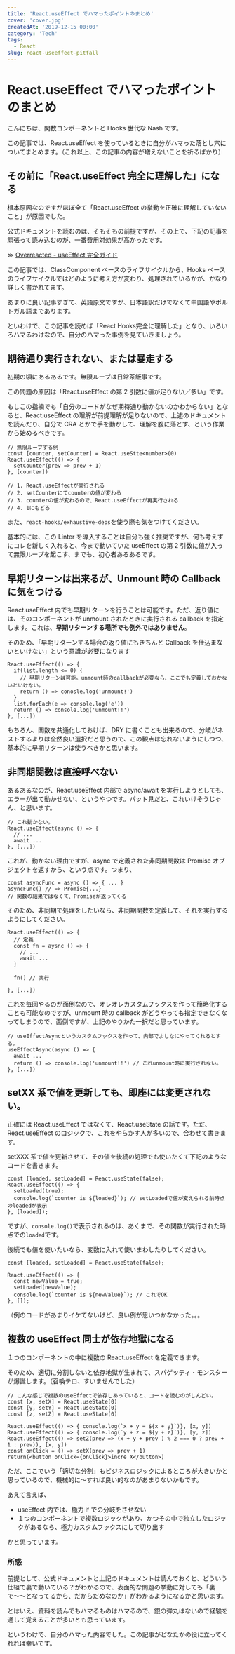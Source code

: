 ```yaml
---
title: 'React.useEffect でハマったポイントのまとめ'
cover: 'cover.jpg'
createdAt: '2019-12-15 00:00'
category: 'Tech'
tags:
  - React
slug: react-useeffect-pitfall
---
```


# React.useEffect でハマったポイントのまとめ

こんにちは、関数コンポーネントと Hooks 世代な Nash です。

この記事では、React.useEffect を使っているときに自分がハマった落とし穴についてまとめます。（これ以上、この記事の内容が増えないことを祈るばかり）

## その前に「React.useEffect 完全に理解した」になる

根本原因なのですがほぼ全て「React.useEffect の挙動を正確に理解していないこと」が原因でした。

公式ドキュメントを読むのは、そもそもの前提ですが、その上で、下記の記事を頑張って読み込むのが、一番費用対効果が高かったです。

≫ [Overreacted - useEffect 完全ガイド](https://overreacted.io/ja/a-complete-guide-to-useeffect/)

この記事では、ClassComponent ベースのライフサイクルから、Hooks ベースのライフサイクルではどのように考え方が変わり、処理されているかが、かなり詳しく書かれてます。

あまりに良い記事すぎて、英語原文ですが、日本語訳だけでなくて中国語やポルトガル語まであります。

といわけで、この記事を読めば「React Hooks完全に理解した」となり、いろいろハマるわけなので、自分のハマった事例を見ていきましょう。

## 期待通り実行されない、または暴走する

初期の頃にあるあるです。無限ループは日常茶飯事です。

この問題の原因は「React.useEffect の第 2 引数に値が足りない／多い」です。

もしこの指摘でも「自分のコードがなぜ期待通り動かないのかわからない」となると、React.useEffect の理解が前提理解が足りないので、上述のドキュメントを読んだり、自分で CRA とかで手を動かして、理解を腹に落とす、という作業から始めるべきです。

```tsx
// 無限ループする例
const [counter, setCounter] = React.useStte<number>(0)
React.useEffect(() => {
  setCounter(prev => prev + 1)
}, [counter])

// 1. React.useEffectが実行される
// 2. setCounterにてcounterの値が変わる
// 3. counterの値が変わるので、React.useEffectが再実行される
// 4. 1にもどる
```

また、`react-hooks/exhaustive-deps`を使う際も気をつけてください。

基本的には、この Linter を導入することは自分も強く推奨ですが、何も考えずにコレを新しく入れると、今まで動いていた useEffect の第 2 引数に値が入って無限ループを起こす、までも、初心者あるあるです。

## 早期リターンは出来るが、Unmount 時の Callback に気をつける

React.useEffect 内でも早期リターンを行うことは可能です。ただ、返り値には、そのコンポーネントが unmount されたときに実行される callback を指定します。これは、**早期リターンする場所でも例外ではありません**。

そのため、「早期リターンする場合の返り値にもきちんと Callback を仕込まないといけない」という意識が必要になります

```tsx
React.useEffect(() => {
  if(list.length <= 0) {
    // 早期リターンは可能。unmount時のcallbackが必要なら、ここでも定義しておかないといけない。
    return () => conosle.log('unmount!')
  }
  list.forEach(e => console.log('e'))
  return () => console.log('unmount!!')
}, [...])
```

もちろん、関数を共通化しておけば、DRY に書くことも出来るので、分岐がネストするよりは全然良い選択だと思うので、この観点は忘れないようにしつつ、基本的に早期リターンは使うべきかと思います。

## 非同期関数は直接呼べない

あるあるなのが、React.useEffect 内部で async/await を実行しようとしても、エラーが出て動かせない、というやつです。パット見だと、これいけそうじゃん、と思います。

```tsx
// これ動かない。
React.useEffect(async () => {
  // ...
  await ...
}, [...])
```

これが、動かない理由ですが、async で定義された非同期関数は Promise オブジェクトを返すから、という点です。つまり、

```tsx
const asyncFunc = async () => { ... }
asyncFunc() // => Promise{...}
// 関数の結果ではなくて、Promiseが返ってくる
```

そのため、非同期で処理をしたいなら、非同期関数を定義して、それを実行するようにしてください。

```tsx
React.useEffect(() => {
  // 定義
  const fn = aysnc () => {
    // ...
    await ...
  }

  fn() // 実行

}, [...])
```

これを毎回やるのが面倒なので、オレオレカスタムフックスを作って簡略化することも可能なのですが、unmount 時の callback がどうやっても指定できなくなってしまうので、面倒ですが、上記のやりかた一択だと思っています。

```tsx
// useEffectAsyncというカスタムフックスを作って、内部でよしなにやってくれるとする。
useEffectAsync(async () => {
  await ...
  return () => console.log('unmount!!') // これunmount時に実行されない。
}, [...])
```

## setXX 系で値を更新しても、即座には変更されない。

正確には React.useEffect ではなくて、React.useState の話です。ただ、React.useEffect のロジックで、これをやらかす人が多いので、合わせて書きます。

setXXX 系で値を更新させて、その値を後続の処理でも使いたくて下記のようなコードを書きます。

```tsx
const [loaded, setLoaded] = React.useState(false);
React.useEffect(() => {
  setLoaded(true);
  console.log(`counter is ${loaded}`); // setLoadedで値が変えられる前時点のloadedが表示
}, [loaded]);
```

ですが、`console.log()`で表示されるのは、あくまで、その関数が実行された時点での`loaded`です。

後続でも値を使いたいなら、変数に入れて使いまわしたりしてください。

```tsx
const [loaded, setLoaded] = React.useState(false);

React.useEffect(() => {
  const newValue = true;
  setLoaded(newValue);
  console.log(`counter is ${newValue}`); // これでOK
}, []);
```

（例のコードがあまりイケてないけど、良い例が思いつかなかった。。。

## 複数の useEffect 同士が依存地獄になる

１つのコンポーネントの中に複数の React.useEffect を定義できます。

そのため、適切に分割しないと依存地獄が生まれて、スパゲッティ・モンスターが爆誕します。（召喚テロ、すいませんでした）

```tsx
// こんな感じで複数のuseEffectで依存しあっていると、コードを読むのがしんどい。
const [x, setX] = React.useState(0)
const [y, setY] = React.useState(0)
const [z, setZ] = React.useState(0)

React.useEffect(() => { console.log(`x + y = ${x + y}`)}, [x, y])
React.useEffect(() => { console.log(`y + z = ${y + z}`)}, [y, z])
React.useEffect(() => setZ(prev => (x + y + prev ) % 2 === 0 ? prev + 1 : prev)), [x, y])
const onClick = () => setX(prev => prev + 1)
return(<button onClick={onClick}>incre X</button>)
```

ただ、ここでいう「適切な分割」もビジネスロジックによるところが大きいかと思っているので、機械的に〜すれば良い的なのがあまりないかもです。

あえて言えば、

- useEffect 内では、極力 if での分岐をさせない
- １つのコンポーネントで複数ロジックがあり、かつその中で独立したロジックがあるなら、極力カスタムフックスにして切り出す

かと思っています。

### 所感

前提として、公式ドキュメントと上記のドキュメントは読んでおくと、どういう仕組で裏で動いている？がわかるので、表面的な問題の挙動に対しても「裏で〜〜となってるから、だからだめなのか」がわかるようになるかと思います。

とはいえ、資料を読んでもハマるものはハマるので、銀の弾丸はないので経験を通して覚えることが多いとも思っています。

というわけで、自分のハマった内容でした。この記事がどなたかの役に立ってくれれば幸いです。
